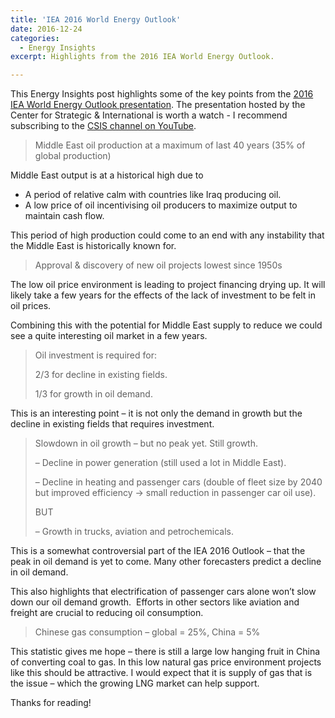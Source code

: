 ```yaml
---
title: 'IEA 2016 World Energy Outlook'
date: 2016-12-24
categories:
  - Energy Insights
excerpt: Highlights from the 2016 IEA World Energy Outlook.

---
```


This Energy Insights post highlights some of the key points from the [2016 IEA World Energy Outlook presentation](https://www.youtube.com/watch?v=DXXEX8INQao). The presentation hosted by the Center for Strategic & International is worth a watch - I recommend subscribing to the [CSIS channel on YouTube](https://www.google.co.nz/url?sa=t&rct=j&q=&esrc=s&source=web&cd=1&cad=rja&uact=8&ved=0ahUKEwjRnZnXl4rRAhVEWLwKHWFuCmoQFggcMAA&url=https%3A%2F%2Fwww.youtube.com%2Fuser%2Fcsisdc&usg=AFQjCNG_ao_oXAznnPs14zyOxdABmHTVLQ).

> Middle East oil production at a maximum of last 40 years (35% of global production)

Middle East output is at a historical high due to

  * A period of relative calm with countries like Iraq producing oil.
  * A low price of oil incentivising oil producers to maximize output to maintain cash flow.

This period of high production could come to an end with any instability that the Middle East is historically known for.

> Approval & discovery of new oil projects lowest since 1950s

The low oil price environment is leading to project financing drying up. It will likely take a few years for the effects of the lack of investment to be felt in oil prices.

Combining this with the potential for Middle East supply to reduce we could see a quite interesting oil market in a few years.

> Oil investment is required for:
>
> 2/3 for decline in existing fields.
>
> 1/3 for growth in oil demand.

This is an interesting point &#8211; it is not only the demand in growth but the decline in existing fields that requires investment.

> Slowdown in oil growth &#8211; but no peak yet. Still growth.
>
> &#8211; Decline in power generation (still used a lot in Middle East).
>
> &#8211; Decline in heating and passenger cars (double of fleet size by 2040 but improved efficiency -> small reduction in passenger car oil use).
>
> BUT
>
> &#8211; Growth in trucks, aviation and petrochemicals.

This is a somewhat controversial part of the IEA 2016 Outlook &#8211; that the peak in oil demand is yet to come. Many other forecasters predict a decline in oil demand.

This also highlights that electrification of passenger cars alone won&#8217;t slow down our oil demand growth.  Efforts in other sectors like aviation and freight are crucial to reducing oil consumption.

> Chinese gas consumption &#8211; global = 25%, China = 5%

This statistic gives me hope &#8211; there is still a large low hanging fruit in China of converting coal to gas. In this low natural gas price environment projects like this should be attractive. I would expect that it is supply of gas that is the issue &#8211; which the growing LNG market can help support.

Thanks for reading!
